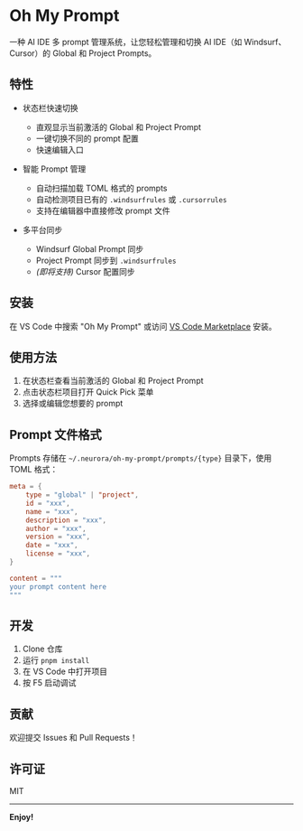 # Oh My Prompt

一种 AI IDE 多 prompt 管理系统，让您轻松管理和切换 AI IDE（如 Windsurf、Cursor）的 Global 和 Project Prompts。

## 特性

- 状态栏快速切换
  - 直观显示当前激活的 Global 和 Project Prompt
  - 一键切换不同的 prompt 配置
  - 快速编辑入口

- 智能 Prompt 管理
  - 自动扫描加载 TOML 格式的 prompts
  - 自动检测项目已有的 `.windsurfrules` 或 `.cursorrules`
  - 支持在编辑器中直接修改 prompt 文件

- 多平台同步
  - Windsurf Global Prompt 同步
  - Project Prompt 同步到 `.windsurfrules`
  - *(即将支持)* Cursor 配置同步

## 安装

在 VS Code 中搜索 "Oh My Prompt" 或访问 [VS Code Marketplace](https://marketplace.visualstudio.com/items?itemName=markshawn2020.oh-my-prompt) 安装。

## 使用方法

1. 在状态栏查看当前激活的 Global 和 Project Prompt
2. 点击状态栏项目打开 Quick Pick 菜单
3. 选择或编辑您想要的 prompt

## Prompt 文件格式

Prompts 存储在 `~/.neurora/oh-my-prompt/prompts/{type}` 目录下，使用 TOML 格式：

```toml
meta = {
    type = "global" | "project",
    id = "xxx",
    name = "xxx",
    description = "xxx",
    author = "xxx",
    version = "xxx",
    date = "xxx",
    license = "xxx",
}

content = """
your prompt content here
"""
```

## 开发

1. Clone 仓库
2. 运行 `pnpm install`
3. 在 VS Code 中打开项目
4. 按 F5 启动调试

## 贡献

欢迎提交 Issues 和 Pull Requests！

## 许可证

MIT

---

**Enjoy!**
